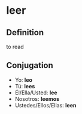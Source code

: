 # leer

## Definition
to read

## Conjugation

- Yo: **leo**
- Tú: **lees**
- Él/Ella/Usted: **lee**
- Nosotros: **leemos**
- Ustedes/Ellos/Ellas: **leen**